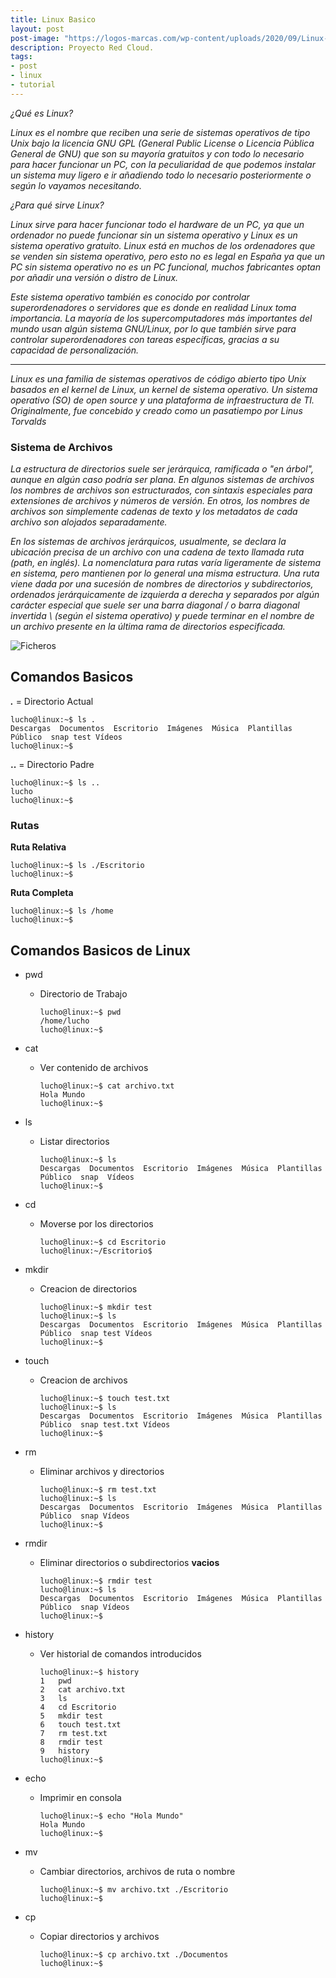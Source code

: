 ```yaml
---
title: Linux Basico
layout: post
post-image: "https://logos-marcas.com/wp-content/uploads/2020/09/Linux-Emblema.png"
description: Proyecto Red Cloud.
tags:
- post
- linux
- tutorial
---
```


_¿Qué es Linux?_

_Linux es el nombre que reciben una serie de sistemas operativos de tipo Unix bajo la licencia GNU GPL (General Public License o Licencia Pública General de GNU) que son su mayoría gratuitos y con todo lo necesario para hacer funcionar un PC, con la peculiaridad de que podemos instalar un sistema muy ligero e ir añadiendo todo lo necesario posteriormente o según lo vayamos necesitando._

_¿Para qué sirve Linux?_

_Linux sirve para hacer funcionar todo el hardware de un PC, ya que un ordenador no puede funcionar sin un sistema operativo y Linux es un sistema operativo gratuito. Linux está en muchos de los ordenadores que se venden sin sistema operativo, pero esto no es legal en España ya que un PC sin sistema operativo no es un PC funcional, muchos fabricantes optan por añadir una versión o distro de Linux._

_Este sistema operativo también es conocido por controlar superordenadores o servidores que es donde en realidad Linux toma importancia. La mayoría de los supercomputadores más importantes del mundo usan algún sistema GNU/Linux, por lo que también sirve para controlar superordenadores con tareas específicas, gracias a su capacidad de personalización._

<hr>

_Linux es una familia de sistemas operativos de código abierto tipo Unix basados ​​en el kernel de Linux, un kernel de sistema operativo. Un sistema operativo (SO) de open source y una plataforma de infraestructura de TI. Originalmente, fue concebido y creado como un pasatiempo por Linus Torvalds_


### Sistema de Archivos

_La estructura de directorios suele ser jerárquica, ramificada o "en árbol", aunque en algún caso podría ser plana. En algunos sistemas de archivos los nombres de archivos son estructurados, con sintaxis especiales para extensiones de archivos y números de versión. En otros, los nombres de archivos son simplemente cadenas de texto y los metadatos de cada archivo son alojados separadamente._

_En los sistemas de archivos jerárquicos, usualmente, se declara la ubicación precisa de un archivo con una cadena de texto llamada ruta (path, en inglés). La nomenclatura para rutas varía ligeramente de sistema en sistema, pero mantienen por lo general una misma estructura. Una ruta viene dada por una sucesión de nombres de directorios y subdirectorios, ordenados jerárquicamente de izquierda a derecha y separados por algún carácter especial que suele ser una barra diagonal / o barra diagonal invertida \ (según el sistema operativo) y puede terminar en el nombre de un archivo presente en la última rama de directorios especificada._


![Ficheros](https://i.blogs.es/b8d024/linux-file-system-hierarchy-linux-file-structure-optimized/original.jpg)

## Comandos Basicos

***.*** = Directorio Actual
```shell
lucho@linux:~$ ls .
Descargas  Documentos  Escritorio  Imágenes  Música  Plantillas  Público  snap test Vídeos
lucho@linux:~$
```

**..** = Directorio Padre
```shell
lucho@linux:~$ ls ..
lucho
lucho@linux:~$
```

### Rutas

**Ruta Relativa**
```shell
lucho@linux:~$ ls ./Escritorio
lucho@linux:~$
```

**Ruta Completa** 
```shell
lucho@linux:~$ ls /home
lucho@linux:~$
```

## Comandos Basicos de Linux

* pwd 

    * Directorio de Trabajo
        ```shell
        lucho@linux:~$ pwd
        /home/lucho
        lucho@linux:~$  
        ```
* cat

    * Ver contenido de archivos
        ```shell
        lucho@linux:~$ cat archivo.txt
        Hola Mundo
        lucho@linux:~$
        ```
* ls

    * Listar directorios
        ```shell
        lucho@linux:~$ ls
        Descargas  Documentos  Escritorio  Imágenes  Música  Plantillas  Público  snap  Vídeos
        lucho@linux:~$
        ```
* cd

    * Moverse por los directorios
        ```shell
        lucho@linux:~$ cd Escritorio
        lucho@linux:~/Escritorio$
        ```
* mkdir

    * Creacion de directorios
        ```shell
        lucho@linux:~$ mkdir test
        lucho@linux:~$ ls
        Descargas  Documentos  Escritorio  Imágenes  Música  Plantillas  Público  snap test Vídeos
        lucho@linux:~$
        ```
* touch

    * Creacion de archivos
        ```shell
        lucho@linux:~$ touch test.txt
        lucho@linux:~$ ls
        Descargas  Documentos  Escritorio  Imágenes  Música  Plantillas  Público  snap test.txt Vídeos
        lucho@linux:~$
        ```
* rm

    * Eliminar archivos y directorios
        ```shell
        lucho@linux:~$ rm test.txt
        lucho@linux:~$ ls
        Descargas  Documentos  Escritorio  Imágenes  Música  Plantillas  Público  snap Vídeos
        lucho@linux:~$
        ```
* rmdir

    * Eliminar directorios o subdirectorios **vacios**
        ```shell
        lucho@linux:~$ rmdir test
        lucho@linux:~$ ls
        Descargas  Documentos  Escritorio  Imágenes  Música  Plantillas  Público  snap Vídeos
        lucho@linux:~$
        ```
* history

    * Ver historial de comandos introducidos
        ```shell
        lucho@linux:~$ history
        1   pwd
        2   cat archivo.txt
        3   ls
        4   cd Escritorio
        5   mkdir test
        6   touch test.txt
        7   rm test.txt
        8   rmdir test
        9   history
        lucho@linux:~$
        ```

* echo

    * Imprimir en consola
        ```shell
        lucho@linux:~$ echo "Hola Mundo"
        Hola Mundo
        lucho@linux:~$
        ```

* mv
 
    * Cambiar directorios, archivos de ruta o nombre
        ```shell
        lucho@linux:~$ mv archivo.txt ./Escritorio
        lucho@linux:~$
        ```

* cp 
    * Copiar directorios y archivos
        ```shell
        lucho@linux:~$ cp archivo.txt ./Documentos
        lucho@linux:~$
        ```